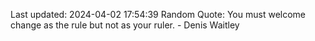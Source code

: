 Last updated: 2024-04-02 17:54:39
Random Quote: You must welcome change as the rule but not as your ruler. - Denis Waitley